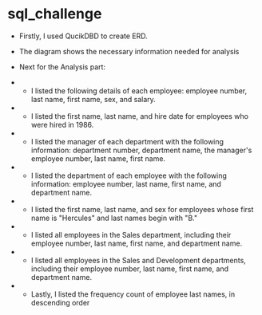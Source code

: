 # sql_challenge

* Firstly, I used QucikDBD to create ERD. 
* The diagram shows the necessary information needed for analysis

* Next for the Analysis part:
* * I listed the following details of each employee: employee number, last name, first name, sex, and salary.
* * I listed the first name, last name, and hire date for employees who were hired in 1986.
* * I listed the manager of each department with the following information: department number, department name, the manager's employee number, last name, first name.
* *  I listed the department of each employee with the following information: employee number, last name, first name, and department name.
* *  I listed the first name, last name, and sex for employees whose first name is "Hercules" and last names begin with "B."
* *  I listed all employees in the Sales department, including their employee number, last name, first name, and department name.
* *  I listed all employees in the Sales and Development departments, including their employee number, last name, first name, and department name.
* *  Lastly, I  listed the frequency count of employee last names, in descending order

